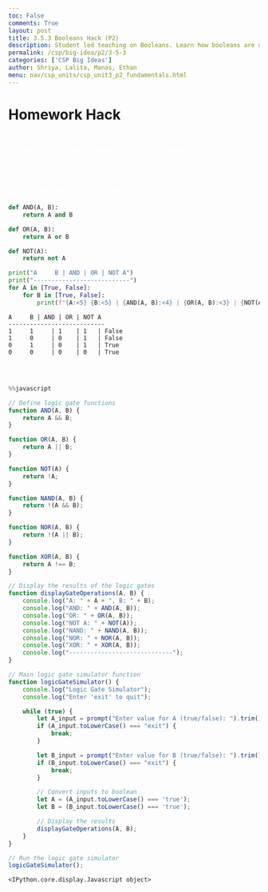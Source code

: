 ```yaml
---
toc: False
comments: True
layout: post
title: 3.5.3 Booleans Hack (P2)
description: Student led teaching on Booleans. Learn how booleans are used in decision-making with logical operators.
permalink: /csp/big-idea/p2/3-5-3
categories: ['CSP Big Ideas']
author: Shriya, Lalita, Manas, Ethan
menu: nav/csp_units/csp_unit3_p2_fundamentals.html
---
```


# Homework Hack

### Create a Logic Gates Simulator in Python and Java this demonstrates how different logical operations (AND, OR, NOT, NAND, NOR, XOR) work with various inputs. This can visually represent how truth tables function.

### Logic Gate Simulator in Python


```python
def AND(A, B):
    return A and B

def OR(A, B):
    return A or B

def NOT(A):
    return not A

print("A     B | AND | OR | NOT A")
print("---------------------------")
for A in [True, False]:
    for B in [True, False]:
        print(f"{A:<5} {B:<5} | {AND(A, B):<4} | {OR(A, B):<3} | {NOT(A)}")

```

    A     B | AND | OR | NOT A
    ---------------------------
    1     1     | 1    | 1   | False
    1     0     | 0    | 1   | False
    0     1     | 0    | 1   | True
    0     0     | 0    | 0   | True


### Logic Gate Simulator in Javascript


```javascript
%%javascript

// Define logic gate functions
function AND(A, B) {
    return A && B;
}

function OR(A, B) {
    return A || B;
}

function NOT(A) {
    return !A;
}

function NAND(A, B) {
    return !(A && B);
}

function NOR(A, B) {
    return !(A || B);
}

function XOR(A, B) {
    return A !== B;
}

// Display the results of the logic gates
function displayGateOperations(A, B) {
    console.log("A: " + A + ", B: " + B);
    console.log("AND: " + AND(A, B));
    console.log("OR: " + OR(A, B));
    console.log("NOT A: " + NOT(A));
    console.log("NAND: " + NAND(A, B));
    console.log("NOR: " + NOR(A, B));
    console.log("XOR: " + XOR(A, B));
    console.log("-----------------------------");
}

// Main logic gate simulator function
function logicGateSimulator() {
    console.log("Logic Gate Simulator");
    console.log("Enter 'exit' to quit");

    while (true) {
        let A_input = prompt("Enter value for A (true/false): ").trim();
        if (A_input.toLowerCase() === "exit") {
            break;
        }

        let B_input = prompt("Enter value for B (true/false): ").trim();
        if (B_input.toLowerCase() === "exit") {
            break;
        }

        // Convert inputs to boolean
        let A = (A_input.toLowerCase() === 'true');
        let B = (B_input.toLowerCase() === 'true');

        // Display the results
        displayGateOperations(A, B);
    }
}

// Run the logic gate simulator
logicGateSimulator();

```


    <IPython.core.display.Javascript object>


<style>
    article {
        background-color: #000000 !important; /* Black background */
        border: 3px solid #1a1a2e !important; /* Dark blue border */
        padding: 25px !important;
        border-radius: 50px !important;
    }
    article h1 {
        color: #ffffff !important; /* White header */
    }
    article h2, h3, h4, p {
        color: #ffffff !important; /* White text */
    }
    article ul, ol, li {
        background-color: #1a1a2e !important; /* Dark blue for lists */
        border-left: 5px solid #1f4068 !important; /* Slightly lighter blue list border */
        color: #ffffff !important; /* White list text */
        padding: 12px 25px !important;
        margin: 12px 0 !important;
        border-radius: 50px !important;
    }
    article .center-text {
        text-align: center !important;
    }
    article summary {
        color: #ffffff !important; /* White summary */
    }
    article code {
        color: #ffffff !important; /* White code text */
        background-color: #1f4068 !important; /* Dark blue background */
        padding: 3px 6px !important;
        border-radius: 50px !important;
    }
</style>

